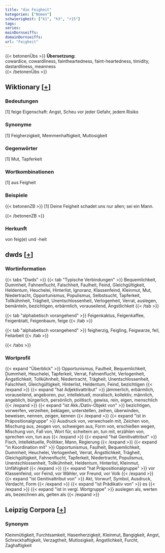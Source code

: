 ```yaml
---
title: "die Feigheit"
kategorien: ["Nomen"]
schwierigkeit: ["k1", "h3", "r15"]
tags:
series:
mainDornseiffs:
domainDornseiffs:
url: "Feigheit"
---
```


{{< betonenÜbs >}}
**Übersetzung:**  
cowardice, cowardliness, faintheartedness, faint-heartedness, timidity, dastardliness, meanness  
{{< /betonenÜbs >}}

## Wiktionary [[+](https://de.wiktionary.org/wiki/Feigheit)]

### Bedeutungen
[1] feige Eigenschaft: Angst, Scheu vor jeder Gefahr, jedem Risiko  

### Synonyme
[1] Feigherzigkeit, Memmenhaftigkeit, Mutlosigkeit  

### Gegenwörter
[1] Mut, Tapferkeit  

### Wortkombinationen
[1] aus Feigheit  

### Beispiele
{{< betonenZB >}}
[1] Deine Feigheit schadet uns nur allen; sei ein Mann.  

{{< /betonenZB >}}
### Herkunft
von feig(e) und -heit  



## dwds [[+](https://www.dwds.de/wb/Feigheit)]

### Wortinformation
{{< tabs "Dwds" >}}
{{< tab "Typische Verbindungen" >}}
Bequemlichkeit, Dummheit, Fahnenflucht, Falschheit, Faulheit, Feind, Gleichgültigkeit, Heldentum, Heuchelei, Hinterlist, Ignoranz, Klassenfeind, Kleinmut, Mut, Niedertracht, Opportunismus, Populismus, Selbstsucht, Tapferkeit, Tollkühnheit, Trägheit, Unentschlossenheit, Verlogenheit, Verrat, auslegen, bemänteln, bezichtigen, erbärmlich, vorauseilend, Ängstlichkeit
{{< /tab >}}

{{< tab "alphabetisch vorangehend" >}}
Feigenkaktus, Feigenkaffee, Feigenblatt, Feigenbaum, feige
{{< /tab >}}

{{< tab "alphabetisch vorangehend" >}}
feigherzig, Feigling, Feigwarze, feil, Feilarbeit
{{< /tab >}}

{{< /tabs >}}

### Wortprofil
{{< expand "Überblick" >}} Opportunismus, Faulheit, Bequemlichkeit, Dummheit, Heuchelei, Tapferkeit, Verrat, Fahnenflucht, Verlogenheit, Ängstlichkeit, Tollkühnheit, Niedertracht, Trägheit, Unentschlossenheit, Falschheit, Gleichgültigkeit, Hinterlist, Heldentum, Feind, bezichtigen {{< /expand >}}
{{< expand "hat Adjektivattribut" >}} jämmerlich, erbärmlich, vorauseilend, angeboren, pur, intellektuell, moralisch, kollektiv, männlich, angeblich, bürgerlich, persönlich, politisch, gewiss, rein, eigen, menschlich {{< /expand >}}
{{< expand "ist Akk./Dativ-Objekt von" >}} bezichtigen, vorwerfen, verzeihen, beklagen, unterstellen, zeihen, überwinden, beweisen, nennen, zeigen, kennen {{< /expand >}}
{{< expand "ist in Präpositionalgruppe" >}} Ausdruck von, verwechseln mit, Zeichen von, Mischung aus, zeugen von, schweigen aus, Form von, erschießen wegen, Mischung von, Fall von, Wort für, scheitern an, tun mit, erzählen von, sprechen von, tun aus {{< /expand >}}
{{< expand "hat Genitivattribut" >}} Fisch, Intellektuelle, Politiker, Mann, Regierung {{< /expand >}}
{{< expand "in Koordination mit" >}} Opportunismus, Faulheit, Bequemlichkeit, Dummheit, Heuchelei, Verlogenheit, Verrat, Ängstlichkeit, Trägheit, Gleichgültigkeit, Fahnenflucht, Tapferkeit, Niedertracht, Populismus, Unentschlossenheit, Tollkühnheit, Heldentum, Hinterlist, Kleinmut, Unfähigkeit {{< /expand >}}
{{< expand "hat Präpositionalgruppe" >}} vor Klassenfeind, vor Feind, vor Wähler, vor Freund, vor Volk {{< /expand >}}
{{< expand "ist Genitivattribut von" >}} Akt, Vorwurf, Symbol, Ausdruck, Verdacht, Form {{< /expand >}}
{{< expand "ist Prädikativ von" >}} es {{< /expand >}}
{{< expand "ist in vergl. Wortgruppe" >}} auslegen als, werten als, bezeichnen als, gelten als {{< /expand >}}

## Leipzig Corpora [[+](https://corpora.uni-leipzig.de/en/res?word=Feigheit&corpusId=deu_newscrawl-public_2018)]


### Synonym
Kleinmütigkeit, Furchtsamkeit, Hasenherzigkeit, Kleinmut, Bangigkeit, Angst, Schreckhaftigkeit, Verzagtheit, Mutlosigkeit, Ängstlichkeit, Furcht, Zaghaftigkeit

